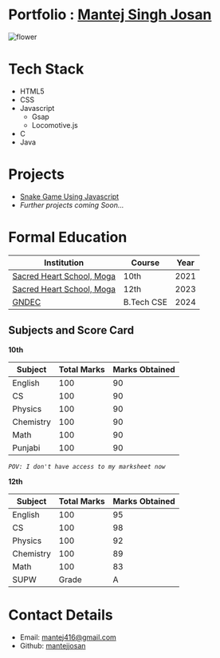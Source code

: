 # Portfolio : [Mantej Singh Josan](https://github.com/mantejjosan)

![flower](Images/20230813_150342.jpg)

# Tech Stack

- HTML5
- CSS
- Javascript
  - Gsap 
  - Locomotive.js
- C 
- Java

# Projects
- [Snake Game Using Javascript](https://mantejjosan.github.io/snake-game/game-intro)
- *Further projects coming Soon...*


# Formal Education

| Institution | Course | Year |
|-------------|--------|------|
| [Sacred Heart School, Moga](http://www.shsmoga.com) | 10th | 2021 |
| [Sacred Heart School, Moga](http://www.shsmoga.com) | 12th | 2023 |
| [GNDEC](http://www.gndec.ac.in) | B.Tech CSE | 2024 |

## Subjects and Score Card

 **10th**

| Subject   | Total Marks | Marks Obtained |
|-----------|-------------|----------------|
| English   | 100         | 90             |
| CS        | 100         | 90             |
| Physics   | 100         | 90             |
| Chemistry | 100         | 90             |
| Math      | 100         | 90             |
| Punjabi   | 100         | 90             |

*```POV: I don't have access to my marksheet now```*

**12th**

| Subject   | Total Marks | Marks Obtained |
|-----------|-------------|----------------|
| English   | 100         | 95             |
| CS        | 100         | 98             |
| Physics   | 100         | 92             |
| Chemistry | 100         | 89             |
| Math      | 100         | 83             |
| SUPW      | Grade       | A              |


# Contact Details

- Email: [mantej416@gmail.com](mailto:mantej416@gmail.com)
- Github: [mantejjosan](https://github.com/mantejjosan)
